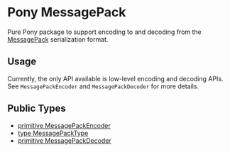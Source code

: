 # Pony MessagePack

Pure Pony package to support encoding to and decoding from the
[MessagePack](http://msgpack.org/) serialization format.

## Usage

Currently, the only API available is low-level encoding and decoding APIs. See
`MessagePackEncoder` and `MessagePackDecoder` for more details.


## Public Types

* [primitive MessagePackEncoder](msgpack-MessagePackEncoder.md)
* [type MessagePackType](msgpack-MessagePackType.md)
* [primitive MessagePackDecoder](msgpack-MessagePackDecoder.md)
